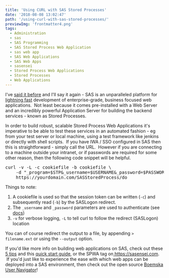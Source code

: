 ```yaml
---
title: 'Using CURL with SAS Stored Processes'
date: '2018-08-08 13:02:47'
path: '/using-curl-with-sas-stored-processes/'
previewImg: 'frontmatter4.png'
tags:
  - Administration
  - sas
  - SAS Programming
  - SAS Stored Process Web Application
  - sas web app
  - SAS Web Applications
  - SAS Web Apps
  - sasensei
  - Stored Process Web Applications
  - Stored Processes
  - Web Applications
---
```


I've <a href="https://www.linkedin.com/pulse/5-tips-sas-app-developers-allan-bowe/">said it before</a> and I'll say it again - SAS is an unparalleled platform for <a href="http://support.sas.com/resources/papers/proceedings17/1091-2017.pdf">lightning fast</a> development of enterprise-grade, business focused web applications.  Not least because it comes pre-installed with a Web Server and an incredibly powerful Application Server for building the backend services - known as Stored Processes.

In order to build robust, scalable Stored Process Web Applications it's imperative to be able to test these services in an automated fashion - eg from your test server or local machine, using a test framework like jenkins or directly with shell scripts.  If you have IWA / SSO configured in SAS then this is straightforward - simply call the URL.  However if you are connecting to a machine outside your intranet, or if passwords are required for some other reason, then the following code snippet will be helpful.

<pre>curl -v -L -c cookiefile -b cookiefile \ 
    -d "_program=$STP&amp;_username=$USERNAME&amp;_password=$PASSWORD" \
    https://yourdomain.com/SASStoredProcess/do</pre>

Things to note:

<ol>
 	<li>A cookiefile is used so that the session token can be written (<code>-c</code>) and subsequently read (<code>-b</code>) by the SASLogon redirect.</li>
 	<li>The <code>_username</code> and <code>_password</code> parameters are used to authenticate (see <a href="http://support.sas.com/documentation/cdl/en/stpug/61271/HTML/default/viewer.htm#a003259930.htm">docs</a>)</li>
 	<li><code>-v</code> for verbose logging, <code>-L</code> to tell curl to follow the redirect (SASLogon) location</li>
</ol>
You can of course redirect the output to a file, by appending <code>&gt; filename.ext</code> or using the <code>--output</code> option.

If you'd like more info on building web applications on SAS, check out these <a href="https://www.linkedin.com/pulse/5-tips-sas-app-developers-allan-bowe/">5 tips</a> and this [quick start guide](/building-web-apps-with-sas), or the SPWA tag on<a href="https://sasensei.com"> https://sasensei.com</a>.   If you'd just like to experience the ease with which web apps can be deployed into a SAS environment, then check out the open source <a href="https://github.com/Boemska/user-navigator">Boemska User Navigator</a>!
